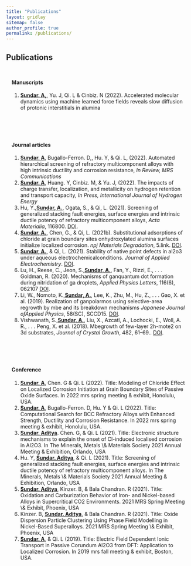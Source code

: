 ```yaml
---
title: "Publications"
layout: gridlay
sitemap: false
author_profile: true
permalink: /publications/
---
```


<style>
.jumbotron{
    padding:3%;
    padding-bottom:10px;
    padding-top:10px;
    margin-top:10px;
    margin-bottom:30px;
}
</style>

## Publications

<style>
img{
  border-radius: 10px;
}
.col-md-3 {
  margin-top:10px;
  margin-bottom:10px;
  padding:0px;
  display:block;
  overflow:hidden;
  text-align:center;
  display: table-cell;
  background: white;
  border-radius: 20px;
  height: auto;
  <!-- border: 1px solid black; -->
}
iframe {
  margin:0;
  padding:0;
  width: 175px;
  display: inline;
  vertical-align: middle;
}
</style>


<div class="jumbotron">
<div class="row align-items-end">
<div class="col-md-12 col-sm-12">
 <h4>Manuscripts</h4>
 <ol>
 <li><u><b>Sundar. A,</b></u>, Yu. J, Qi. L & Cinbiz. N (2022). Accelerated molecular dynamics using machine learned force fields reveals slow diffusion of protonic interstitials in alumina<br></li>
 </ol>
</div>
</div>
</div>

<div class="jumbotron">
<div class="row align-items-end">
<div class="col-md-12 col-sm-12">
 <h4>Journal articles</h4>
 <ol>
 <li><u><b>Sundar. A</b></u>, Bugallo-Ferron. D,, Hu. Y, & Qi. L, (2022). Automated hierarchical screening of refractory multicomponent alloys with high intrinsic ductility and corrosion resistance, <i> In Review, MRS Communications </i><br></li>
 <li><u><b>Sundar. A</b></u>, Huang. Y, Cinbiz. M, & Yu. J, (2022). The impacts of charge transfer, localization, and metallicity on hydrogen retention and transport capacity, <i>In Press, International Journal of Hydrogen Energy</i> <br></li>    
 <li>Hu, Y.,<u><b>Sundar, A.</b></u>, Ogata, S., & Qi, L. (2021). Screening of generalized stacking fault energies, surface energies and intrinsic ductile potency of refractory multicomponent alloys, <i>Acta Materialia</i>, 116800. <a href="https://www.sciencedirect.com/science/article/abs/pii/S1359645421001804" target="_blank">DOI</a>.<br></li>
 <li><u><b>Sundar, A.</b></u>, Chen, G., & Qi, L. (2021b). Substitutional adsorptions of chloride at grain boundary sites onhydroxylated alumina surfaces initialize localized corrosion. <i>npj Materials Degradation</i>, 5.link. <a href="https://doi.org/10.1038/s41529-021-00161-w" target="_blank">DOI</a>.<br></li>
 <li><u><b>Sundar, A.</b></u>, & Qi, L. (2021). Stability of native point defects in al2o3 under aqueous electrochemicalconditions. <i>Journal of Applied Electrochemistry</i>. <a href="https://doi.org/10.1007/s10800-020-01526-w" target="_blank">DOI</a>.<br></li>
 <li>Lu, H., Reese, C., Jeon, S.,<u><b>Sundar, A.</b></u>, Fan, Y., Rizzi, E., . . . Goldman, R. (2020). Mechanisms of ganquantum dot formation during nitridation of ga droplets, <i>Applied Physics Letters</i>, 116(6), 062107 <a href="https://aip.scitation.org/doi/abs/10.1063/1.5133965" target="_blank">DOI</a>.<br></li>
 <li>Li, W., Nomoto, K.,<u><b>Sundar, A.</b></u>, Lee, K., Zhu, M., Hu, Z., . . . Gao, X. et al. (2019). Realization of ganpolarmos using selective-area regrowth by mbe and its breakdown mechanisms <i>Japanese Journal ofApplied Physics</i>, 58(SC), SCCD15. <a href="https://iopscience.iop.org/article/10.7567/1347-4065/ab0f1b/meta" target="_blank">DOI</a>.<br></li>
 <li>Vishwanath, S.,<u><b>Sundar, A.</b></u>, Liu, X., Azcatl, A., Lochocki, E., Woll, A. R., . . . Peng, X. et al. (2018). Mbegrowth of few-layer 2h-mote2 on 3d substrates, <i>Journal of Crystal Growth</i>, 482, 61–69.. <a href="https://www.sciencedirect.com/science/article/pii/S0022024817306310" target="_blank">DOI</a>.<br></li>
  </ol>
</div>
</div>
</div>    


<div class="jumbotron">
<div class="row align-items-end">
<div class="col-md-12 col-sm-12">
 <h4>Conference</h4>
 <ol>
 <li><u><b>Sundar. A</b></u>, Chen. G & Qi. L (2022). Title: Modeling of Chloride Effect on Localized Corrosion Initiation at Grain Boundary Sites of Passive Oxide Surfaces. In 2022 mrs spring meeting & exhibit, Honolulu, USA.<br></li>
 <li><u><b>Sundar. A</b></u>, Bugallo-Ferron. D, Hu. Y & Qi. L (2022). Title: Computational Search for BCC Refractory Alloys with Enhanced Strength, Ductility and Corrosion Resistance. In 2022 mrs spring meeting & exhibit, Honolulu, USA.<br></li>
 <li><u><b>Sundar. Aditya</b></u>. Chen. G, & Qi. L (2021). Title: Electronic structure mechanisms to explain the onset of Cl-induced localised corrosion in Al2O3. In The Minerals, Metals \& Materials Society 2021 Annual Meeting & Exhibition, Orlando, USA<br></li>
 <li>Hu. Y, <u><b>Sundar. Aditya</b></u>, & Qi. L (2021). Title: Screening of generalized stacking fault energies, surface
  energies and intrinsic ductile potency of refractory multicomponent alloys. In The Minerals, Metals \& Materials Society 2021 Annual Meeting & Exhibition, Orlando, USA<br></li>
 <li><u><b>Sundar. Aditya</b></u>, Kinzer. B, & Bala Chandran. R (2021). Title: Oxidation and Carburization Behavior of Iron- and Nickel-based Alloys in Supercritical CO2 Environments. 2021 MRS Spring Meeting \& Exhibit, Phoenix, USA<br></li> 
 <li>Kinzer. B, <u><b>Sundar. Aditya</b></u>, & Bala Chandran. R (2021). Title: Oxide Dispersion Particle Clustering Using Phase Field Modelling in Nickel-Based Superalloys. 2021 MRS Spring Meeting \& Exhibit, Phoenix, USA<br></li> 
 <li><u><b>Sundar. A</b></u>, & Qi. L (2019). Title: Electric Field Dependent Ionic Transport in Passive Corundum Al2O3 from DFT: Application to Localized Corrosion. In 2019 mrs fall meeting & exhibit, Boston, USA.<br></li>
 </ol>
</div>
</div>
</div>
